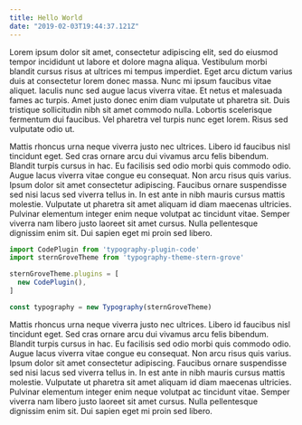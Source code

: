 ```yaml
---
title: Hello World
date: "2019-02-03T19:44:37.121Z"
---
```


Lorem ipsum dolor sit amet, consectetur adipiscing elit, sed do eiusmod tempor incididunt ut labore et dolore magna aliqua. Vestibulum morbi blandit cursus risus at ultrices mi tempus imperdiet. Eget arcu dictum varius duis at consectetur lorem donec massa. Nunc mi ipsum faucibus vitae aliquet. Iaculis nunc sed augue lacus viverra vitae. Et netus et malesuada fames ac turpis. Amet justo donec enim diam vulputate ut pharetra sit. Duis tristique sollicitudin nibh sit amet commodo nulla. Lobortis scelerisque fermentum dui faucibus. Vel pharetra vel turpis nunc eget lorem. Risus sed vulputate odio ut.

Mattis rhoncus urna neque viverra justo nec ultrices. Libero id faucibus nisl tincidunt eget. Sed cras ornare arcu dui vivamus arcu felis bibendum. Blandit turpis cursus in hac. Eu facilisis sed odio morbi quis commodo odio. Augue lacus viverra vitae congue eu consequat. Non arcu risus quis varius. Ipsum dolor sit amet consectetur adipiscing. Faucibus ornare suspendisse sed nisi lacus sed viverra tellus in. In est ante in nibh mauris cursus mattis molestie. Vulputate ut pharetra sit amet aliquam id diam maecenas ultricies. Pulvinar elementum integer enim neque volutpat ac tincidunt vitae. Semper viverra nam libero justo laoreet sit amet cursus. Nulla pellentesque dignissim enim sit. Dui sapien eget mi proin sed libero.

```javascript
import CodePlugin from 'typography-plugin-code'
import sternGroveTheme from 'typography-theme-stern-grove'

sternGroveTheme.plugins = [
  new CodePlugin(),
]

const typography = new Typography(sternGroveTheme)
```

Mattis rhoncus urna neque viverra justo nec ultrices. Libero id faucibus nisl tincidunt eget. Sed cras ornare arcu dui vivamus arcu felis bibendum. Blandit turpis cursus in hac. Eu facilisis sed odio morbi quis commodo odio. Augue lacus viverra vitae congue eu consequat. Non arcu risus quis varius. Ipsum dolor sit amet consectetur adipiscing. Faucibus ornare suspendisse sed nisi lacus sed viverra tellus in. In est ante in nibh mauris cursus mattis molestie. Vulputate ut pharetra sit amet aliquam id diam maecenas ultricies. Pulvinar elementum integer enim neque volutpat ac tincidunt vitae. Semper viverra nam libero justo laoreet sit amet cursus. Nulla pellentesque dignissim enim sit. Dui sapien eget mi proin sed libero.
